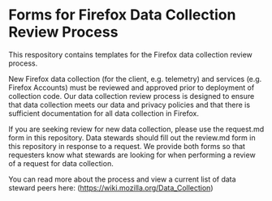 # Forms for Firefox Data Collection Review Process

This respository contains templates for the Firefox data collection review process.  

New Firefox data collection (for the client, e.g. telemetry) and services (e.g. Firefox Accounts) must be reviewed and approved prior to deployment of collection code. Our data collection review process is designed to ensure that data collection meets our data and privacy policies and that there is sufficient documentation for all data collection in Firefox.  

If you are seeking review for new data collection, please use the request.md form in this repository.  Data stewards should fill out the review.md form in this repository in response to a request.  We provide both forms so that requesters know what stewards are looking for when performing a review of a request for data collection.

You can read more about the process and view a current list of data steward peers here: (https://wiki.mozilla.org/Data_Collection)
